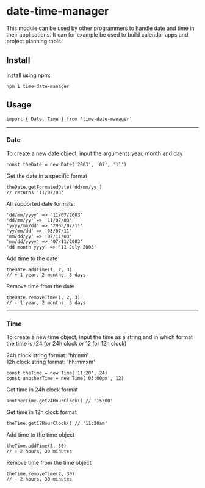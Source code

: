 # date-time-manager

This module can be used by other programmers to handle date and time in their applications. It can for example be used to build calendar apps and project planning tools.

## Install
Install using npm:
```
npm i time-date-manager
```

## Usage
```
import { Date, Time } from 'time-date-manager'
```
--------
### Date

To create a new date object, input the arguments year, month and day
```
const theDate = new Date('2003', '07', '11')
```
Get the date in a specific format
```
theDate.getFormatedDate('dd/mm/yy')
// returns '11/07/03'
```
All supported date formats:
```
'dd/mm/yyyy' => '11/07/2003'
'dd/mm/yy' => '11/07/03'
'yyyy/mm/dd' => '2003/07/11'
'yy/mm/dd' => '03/07/11'
'mm/dd/yy' => '07/11/03'
'mm/dd/yyyy' => '07/11/2003'
'dd month yyyy' => '11 July 2003'
```
Add time to the date
```
theDate.addTime(1, 2, 3)
// + 1 year, 2 months, 3 days
```
Remove time from the date
```
theDate.removeTime(1, 2, 3)
// - 1 year, 2 months, 3 days
```
--------
### Time
To create a new time object, input the time as a string and in which format the time is (24 for 24h clock or 12 for 12h clock)  

24h clock string format: 'hh:mm'  
12h clock string format: 'hh:mmxm'
```
const theTime = new Time('11:20', 24)
const anotherTime = new Time('03:00pm', 12)
```
Get time in 24h clock format
```
anotherTime.get24HourClock() // '15:00'
```
Get time in 12h clock format
```
theTime.get12HourClock() // '11:20am'
```
Add time to the time object
```
theTime.addTime(2, 30)
// + 2 hours, 30 minutes
```
Remove time from the time object
```
theTime.removeTime(2, 30)
// - 2 hours, 30 minutes
```
